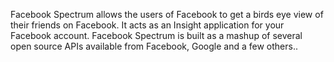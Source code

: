 Facebook Spectrum allows the users of Facebook to get a birds eye view of their friends on Facebook. It acts as an Insight application for your Facebook account. Facebook Spectrum is built as a mashup of several open source APIs available from Facebook, Google and a few others..